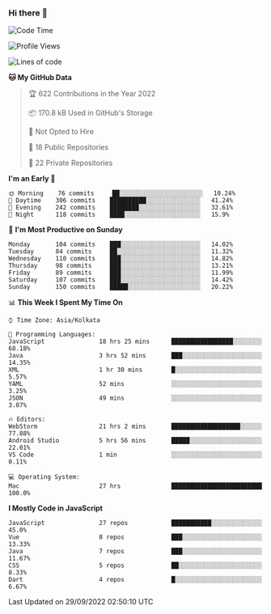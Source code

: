 ### Hi there 👋

<!--START_SECTION:waka-->
![Code Time](http://img.shields.io/badge/Code%20Time-1%2C937%20hrs%203%20mins-blue)

![Profile Views](http://img.shields.io/badge/Profile%20Views-956-blue)

![Lines of code](https://img.shields.io/badge/From%20Hello%20World%20I%27ve%20Written-1%20Million%20lines%20of%20code-blue)

**🐱 My GitHub Data** 

> 🏆 622 Contributions in the Year 2022
 > 
> 📦 170.8 kB Used in GitHub's Storage 
 > 
> 🚫 Not Opted to Hire
 > 
> 📜 18 Public Repositories 
 > 
> 🔑 22 Private Repositories  
 > 
**I'm an Early 🐤** 

```text
🌞 Morning    76 commits     ██░░░░░░░░░░░░░░░░░░░░░░░   10.24% 
🌆 Daytime    306 commits    ██████████░░░░░░░░░░░░░░░   41.24% 
🌃 Evening    242 commits    ████████░░░░░░░░░░░░░░░░░   32.61% 
🌙 Night      118 commits    ████░░░░░░░░░░░░░░░░░░░░░   15.9%

```
📅 **I'm Most Productive on Sunday** 

```text
Monday       104 commits    ███░░░░░░░░░░░░░░░░░░░░░░   14.02% 
Tuesday      84 commits     ██░░░░░░░░░░░░░░░░░░░░░░░   11.32% 
Wednesday    110 commits    ███░░░░░░░░░░░░░░░░░░░░░░   14.82% 
Thursday     98 commits     ███░░░░░░░░░░░░░░░░░░░░░░   13.21% 
Friday       89 commits     ███░░░░░░░░░░░░░░░░░░░░░░   11.99% 
Saturday     107 commits    ███░░░░░░░░░░░░░░░░░░░░░░   14.42% 
Sunday       150 commits    █████░░░░░░░░░░░░░░░░░░░░   20.22%

```


📊 **This Week I Spent My Time On** 

```text
⌚︎ Time Zone: Asia/Kolkata

💬 Programming Languages: 
JavaScript               18 hrs 25 mins      █████████████████░░░░░░░░   68.18% 
Java                     3 hrs 52 mins       ███░░░░░░░░░░░░░░░░░░░░░░   14.35% 
XML                      1 hr 30 mins        █░░░░░░░░░░░░░░░░░░░░░░░░   5.57% 
YAML                     52 mins             ░░░░░░░░░░░░░░░░░░░░░░░░░   3.25% 
JSON                     49 mins             ░░░░░░░░░░░░░░░░░░░░░░░░░   3.07%

🔥 Editors: 
WebStorm                 21 hrs 2 mins       ███████████████████░░░░░░   77.88% 
Android Studio           5 hrs 56 mins       █████░░░░░░░░░░░░░░░░░░░░   22.01% 
VS Code                  1 min               ░░░░░░░░░░░░░░░░░░░░░░░░░   0.11%

💻 Operating System: 
Mac                      27 hrs              █████████████████████████   100.0%

```

**I Mostly Code in JavaScript** 

```text
JavaScript               27 repos            ███████████░░░░░░░░░░░░░░   45.0% 
Vue                      8 repos             ███░░░░░░░░░░░░░░░░░░░░░░   13.33% 
Java                     7 repos             ███░░░░░░░░░░░░░░░░░░░░░░   11.67% 
CSS                      5 repos             ██░░░░░░░░░░░░░░░░░░░░░░░   8.33% 
Dart                     4 repos             █░░░░░░░░░░░░░░░░░░░░░░░░   6.67%

```



 Last Updated on 29/09/2022 02:50:10 UTC
<!--END_SECTION:waka-->

<!--
**vinayky1507/vinayky1507** is a ✨ _special_ ✨ repository because its `README.md` (this file) appears on your GitHub profile.

Here are some ideas to get you started:

- 🔭 I’m currently working on ...
- 🌱 I’m currently learning ...
- 👯 I’m looking to collaborate on ...
- 🤔 I’m looking for help with ...
- 💬 Ask me about ...
- 📫 How to reach me: ...
- 😄 Pronouns: ...
- ⚡ Fun fact: ...
-->
